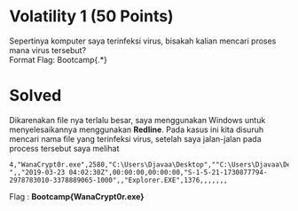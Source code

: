 # Volatility 1 (50 Points)
Sepertinya komputer saya terinfeksi virus, bisakah kalian mencari proses mana virus tersebut?<br>
Format Flag: Bootcamp{.*}
# Solved
Dikarenakan file nya terlalu besar, saya menggunakan Windows untuk menyelesaikannya menggunakan <b>Redline</b>.
Pada kasus ini kita disuruh mencari nama file yang terinfeksi virus, setelah saya jalan-jalan pada process tersebut saya melihat
```
4,"WanaCrypt0r.exe",2580,"C:\Users\Djavaa\Desktop",""C:\Users\Djavaa\Desktop\WanaCrypt0r.exe" ",,"2019-03-23 04:02:30Z",00:00:00,00:00:00,"S-1-5-21-1730877794-2978783010-3378889065-1000",,"Explorer.EXE",1376,,,,,,,
```
Flag : <b>Bootcamp{WanaCrypt0r.exe}</b>
